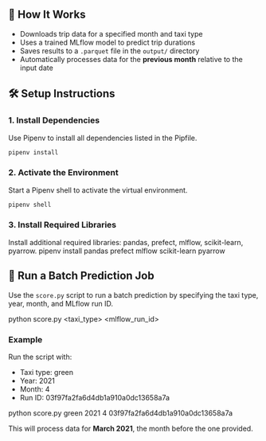 ## 🚀 How It Works

- Downloads trip data for a specified month and taxi type  
- Uses a trained MLflow model to predict trip durations  
- Saves results to a `.parquet` file in the `output/` directory  
- Automatically processes data for the **previous month** relative to the input date  

## 🛠 Setup Instructions

### 1. Install Dependencies

Use Pipenv to install all dependencies listed in the Pipfile.

```bash
pipenv install
``` 

### 2. Activate the Environment

Start a Pipenv shell to activate the virtual environment.
```bash
pipenv shell
```

### 3. Install Required Libraries

Install additional required libraries: pandas, prefect, mlflow, scikit-learn, pyarrow.
pipenv install pandas prefect mlflow scikit-learn pyarrow

## 🧭 Run a Batch Prediction Job

Use the `score.py` script to run a batch prediction by specifying the taxi type, year, month, and MLflow run ID.

python score.py <taxi_type> <year> <month> <mlflow_run_id>

### Example

Run the script with:
- Taxi type: green  
- Year: 2021  
- Month: 4  
- Run ID: 03f97fa2fa6d4db1a910a0dc13658a7a  

python score.py green 2021 4 03f97fa2fa6d4db1a910a0dc13658a7a

This will process data for **March 2021**, the month before the one provided.
